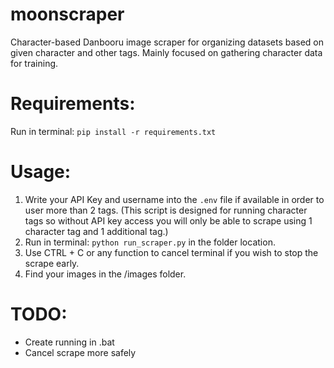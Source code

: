 # moonscraper
Character-based Danbooru image scraper for organizing datasets based on given character and other tags.
Mainly focused on gathering character data for training.

# Requirements:
Run in terminal: ```pip install -r requirements.txt```

# Usage:
1. Write your API Key and username into the `.env` file if available in order to user more than 2 tags. (This script is designed for running character tags so without API key access you will only be able to scrape using 1 character tag and 1 additional tag.)
2. Run in terminal: ```python run_scraper.py``` in the folder location.
3. Use CTRL + C or any function to cancel terminal if you wish to stop the scrape early.
4. Find your images in the /images folder.

# TODO:
- Create running in .bat
- Cancel scrape more safely
